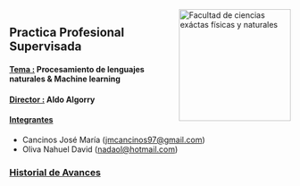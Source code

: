 <img src="https://drive.google.com/uc?export=view&id=1fBDbTvato9MGgCJ-yMGF_cw-f8K1AZ3K" title="Facultad de ciencias exáctas físicas y naturales" width="200" img align="right"/>

## Practica Profesional Supervisada

#### <ins>Tema :</ins> Procesamiento de lenguajes naturales & Machine learning

#### <ins>Director :</ins> Aldo Algorry

#### <ins>Integrantes</ins> 
- Cancinos José María  (<jmcancinos97@gmail.com>)
- Oliva Nahuel David   (<nadaol@hotmail.com>)

### [Historial de Avances](https://docs.google.com/document/d/1KbbZBfgXPzUd-JjoHoQfqtT3E3Fl01qclLf1VkUOZUY/edit?usp=sharing)
